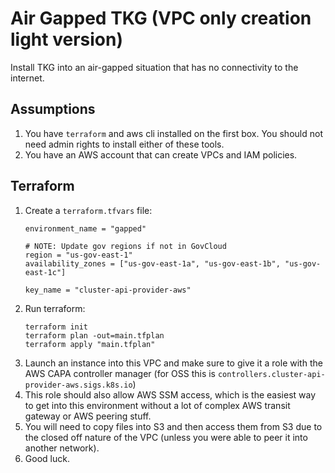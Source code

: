 # Air Gapped TKG (VPC only creation light version)

Install TKG into an air-gapped situation that has no connectivity to the internet.

## Assumptions

1. You have `terraform` and aws cli installed on the first box.  You should not need admin rights to install either of these tools.
1. You have an AWS account that can create VPCs and IAM policies.

## Terraform

1. Create a `terraform.tfvars` file:
    ```
    environment_name = "gapped"

    # NOTE: Update gov regions if not in GovCloud
    region = "us-gov-east-1"
    availability_zones = ["us-gov-east-1a", "us-gov-east-1b", "us-gov-east-1c"]

    key_name = "cluster-api-provider-aws"
    ```
1. Run terraform:
    ```shell
    terraform init
    terraform plan -out=main.tfplan
    terraform apply "main.tfplan"
    ```
1. Launch an instance into this VPC and make sure to give it a role with the AWS CAPA controller manager (for OSS this is `controllers.cluster-api-provider-aws.sigs.k8s.io`)
1. This role should also allow AWS SSM access, which is the easiest way to get into this environment without a lot of complex AWS transit gateway or AWS peering stuff.
1. You will need to copy files into S3 and then access them from S3 due to the closed off nature of the VPC (unless you were able to peer it into another network).
1. Good luck.